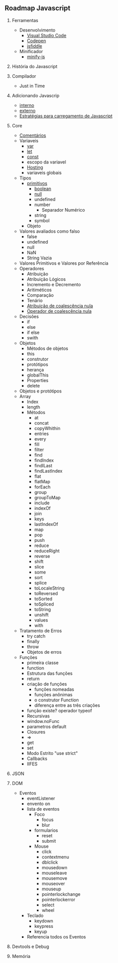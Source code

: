 ## Roadmap Javascript
1. Ferramentas
   - Desenvolvimento
      - [Visual Studio Code](https://code.visualstudio.com/)
      - [Codepen](https://codepen.io/)
      - [jsfiddle](https://jsfiddle.net/)
   - Minificador
     - [minify-js](https://minify-js.com/)

3. História do Javascript
4. Compilador
   - Just in Time
5. Adicionando Javascrip
   - [interno](https://developer.mozilla.org/pt-BR/docs/Learn/JavaScript/First_steps/What_is_JavaScript#javascript_interno)
   - [externo](https://developer.mozilla.org/pt-BR/docs/Learn/JavaScript/First_steps/What_is_JavaScript#javascript_externo)
   - [Estratégias para carregamento de Javascript](https://developer.mozilla.org/pt-BR/docs/Learn/JavaScript/First_steps/What_is_JavaScript#estrat%C3%A9gias_para_o_carregamento_de_scripts)
6. Core
   - [Comentários](https://www.w3schools.com/js/js_comments.asp)
   - Variaveis
     - [var](https://developer.mozilla.org/pt-BR/docs/Web/JavaScript/Reference/Statements/var)
     - [let](https://developer.mozilla.org/pt-BR/docs/Web/JavaScript/Reference/Statements/let)
     - [const](https://developer.mozilla.org/pt-BR/docs/Web/JavaScript/Reference/Statements/const)
     - escopo da variavel
     - [Hosting](https://www.digitalocean.com/community/tutorials/understanding-hoisting-in-javascript)
     - variaveis globais
   - Tipos
     - [primitivos](https://developer.mozilla.org/pt-BR/docs/Glossary/Primitive)
       - [boolean](https://developer.mozilla.org/pt-BR/docs/Web/JavaScript/Reference/Global_Objects/Boolean)
       - [null](https://developer.mozilla.org/pt-BR/docs/Web/JavaScript/Reference/Operators/null)
       - undefined
       - number
         - Separador Numérico 
       - string
       - symbol
     - Objeto
   - Valores avaliados como falso
     - false
     - undefined
     - null
     - NaN
     - String Vazia
   - Valores Primitivos e Valores por Referência 
   - Operadores
     - Atribuição
     - Atribuição Lógicos
     - Incremento e Decremento
     - Aritiméticos
     - Comparação
     - Tenário
     - [Atribuição de coalescência nula](https://developer.mozilla.org/en-US/docs/Web/JavaScript/Reference/Operators/Nullish_coalescing_assignment)
     - [Operador de coalescência nula](https://developer.mozilla.org/en-US/docs/Web/JavaScript/Reference/Operators/Nullish_coalescing)
   - Decisões
     - if
     - else
     - if else
     - swith
   - Objetos
     - Métodos de objetos
     - this
     - construtor
     - protótipos
     - herança
     - globalThis
     - Properties 
     - delete
   - Objetos e protótipos
   - Array
     - Index
     - length
     - Métodos
       - at
       - concat
       - copyWhithin
       - entries
       - every
       - fill
       - filter
       - find
       - findIndex
       - findlLast 
       - findLastIndex
       - flat
       - flatMap
       - forEach
       - group
       - groupToMap
       - include
       - indexOf
       - join
       - keys
       - lastIndexOf
       - map
       - pop
       - push
       - reduce
       - reduceRight
       - reverse
       - shift
       - slice
       - some
       - sort
       - splice
       - toLocaleString
       - toReversed
       - toSorted
       - toSpliced
       - toString
       - unshift
       - values
       - with
   - Tratamento de Erros
     - try catch
     - finally
     - throw
     - Objetos de erros
   - Funções
     - primeira classe
     - function
     - Estrutura das funções
     - return
     - criação de funções
       - funções nomeadas
       - funções anônimas
       - o construtor Function 
       - diferença entre as três criações 
     - função existe? operador typeof
     - Recursivas 
     - window.noFunc
     - parametros default
     - Closures 
     - =>
     - get
     - set
     - Modo Estrito "use strict"
     - Callbacks
     - IIFES   
4. JSON
5. DOM
   - Eventos
     - eventListener
     - envento on
     - lista de eventos
       - Foco
         - focus
         - blur
       - formularios
         - reset
         - submit
       - Mouse
         - click
         - contextmenu
         - dblclick
         - mousedown
         - mouseleave
         - mousemove
         - mouseover
         - mouseup
         - pointerlockchange
         - pointerlockerror
         - select
         - wheel
      - Teclado
        - keydown
        - keypress
        - keyup
      - Referencia todos os Eventos  
    
     
10. Devtools e Debug
99. Memória
